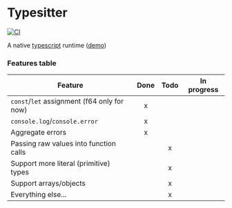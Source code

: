 # Typesitter

[![CI](https://github.com/5c077m4n/typesitter/actions/workflows/ci.yaml/badge.svg)](https://github.com/5c077m4n/typesitter/actions/workflows/ci.yaml)

A native [typescript](https://www.typescriptlang.org/) runtime ([demo](https://5c077m4n.github.io/typesitter/))

### Features table

| Feature                                     | Done | Todo | In progress |
| ------------------------------------------- | :--: | :--: | :---------: |
| `const`/`let` assignment (f64 only for now) |  x   |      |             |
| `console.log`/`console.error`               |  x   |      |             |
| Aggregate errors                            |  x   |      |             |
| Passing raw values into function calls      |      |  x   |             |
| Support more literal (primitive) types      |      |  x   |             |
| Support arrays/objects                      |      |  x   |             |
| Everything else...                          |      |  x   |             |
